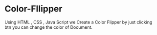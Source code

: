 # Color-Fllipper
Using HTML , CSS , Java Script we Create a Color Flipper by just clicking btn you can change the color of Document.
